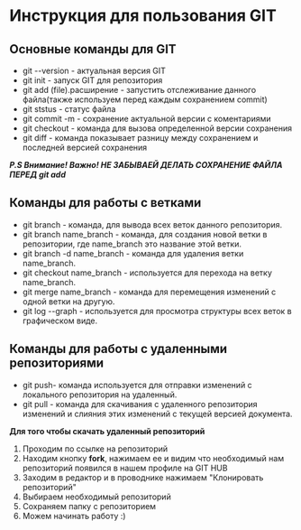 # Инструкция для пользования GIT

## Основные команды для GIT

* git --version - актуальная версия GIT
* git init - запуск GIT для репозитория
* git add (file).расширение - запустить  отслеживание данного файла(также используем перед каждым сохранением commit)
* git ststus - статус файла
* git commit -m - сохранение актуальной версии с коментариями
* git checkout - команда для вызова определенной версии сохранения
* git diff - команда показывает разницу между сохранением и последней версией сохранения

__*P.S Внимание! Важно! НЕ ЗАБЫВАЕЙ ДЕЛАТЬ СОХРАНЕНИЕ ФАЙЛА ПЕРЕД git add*__

## Команды для работы с ветками

* git branch - команда, для вывода всех веток данного репозитория.
* git branch name_branch - команда, для создания новой ветки в репозитории, где name_branch это название этой ветки.
* git branch -d name_branch - команда для удаления ветки name_branch.
* git checkout name_branch - используется для перехода на ветку name_branch.
* git merge name_branch - команда для перемещения изменений с одной ветки на другую.
* git log --graph - используется для просмотра структуры всех веток в графическом виде.

## Команды для работы с удаленными репозиториями

* git push- команда используется для отправки изменений с локального репозитория на удаленный.
* git pull - команда для скачивания с удаленного репозитория изменений и слияния этих изменений с текущей версией документа.

**Для того чтобы скачать удаленный репозиторий**
1. Проходим по ссылке на репозиторий
2. Находим кнопку **fork**, нажимаем ее и видим что необходимый нам репозиторий появился в нашем профиле на GIT HUB 
3. Заходим в редактор и в проводнике нажимаем "Клонировать репозиторий"
4. Выбираем необходимый репозиторий 
5. Сохраняем папку с репозиторием
6. Можем начинать работу :)
